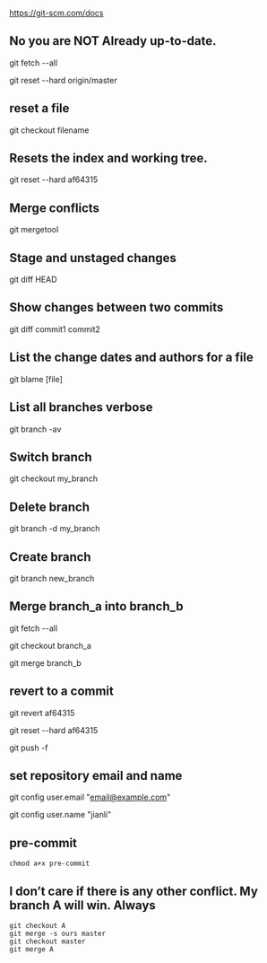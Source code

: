 https://git-scm.com/docs

## No you are NOT Already up-to-date.
git fetch --all

git reset --hard origin/master

## reset a file
git checkout filename

## Resets the index and working tree.
git reset --hard af64315 

## Merge conflicts
git mergetool

## Stage and unstaged changes
git diff HEAD

## Show changes between two commits
git diff commit1 commit2

## List the change dates and authors for a file
git blame [file]

## List all branches verbose
git branch -av

## Switch branch
git checkout my_branch

## Delete branch
git branch -d my_branch

## Create branch
git branch new_branch

## Merge branch_a into branch_b
git fetch --all

git checkout branch_a

git merge branch_b

## revert to a commit
git revert af64315

git reset --hard af64315 

git push -f

## set repository email and name
git config user.email "email@example.com"

git config user.name "jianli"

## pre-commit

`chmod a+x pre-commit`


## I don’t care if there is any other conflict. My branch A will win. Always

```
git checkout A
git merge -s ours master
git checkout master
git merge A
```
